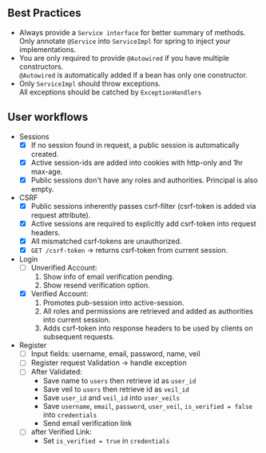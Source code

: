 ## Best Practices
- Always provide a `Service interface` for better summary of methods.  
Only annotate `@Service` into `ServiceImpl` for spring to inject your implementations. 
- You are only required to provide `@Autowired` if you have multiple constructors.  
`@Autowired` is automatically added if a bean has only one constructor. 
- Only `ServiceImpl` should throw exceptions.  
All exceptions should be catched by `ExceptionHandlers`

## User workflows
- Sessions
	- [x] If no session found in request, a public session is automatically created.
	- [x] Active session-ids are added into cookies with http-only and 1hr max-age.
	- [x] Public sessions don't have any roles and authorities. Principal is also empty.
- CSRF
	- [x] Public sessions inherently passes csrf-filter (csrf-token is added via request attribute).
	- [x] Active sessions are required to explicitly add csrf-token into request headers.
	- [x] All mismatched csrf-tokens are unauthorized.
	- [x] `GET /csrf-token` -> returns csrf-token from current session.
- Login
	- [ ] Unverified Account:
		1. 	Show info of email verification pending.
		2.	Show resend verification option.
	- [x] Verified Account: 
		1. 	Promotes pub-session into active-session.  
		2.	All roles and permissions are retrieved and added as authorities into current session.
		3.	Adds csrf-token into response headers to be used by clients on subsequent requests.
- Register
	- [ ] Input fields: username, email, password, name, veil
	- [ ] Register request Validation -> handle exception
	- [ ] After Validated: 
		-	Save name to `users` then retrieve id as `user_id`
		- Save veil to `users` then retrieve id as `veil_id`
		-	Save `user_id` and `veil_id` into `user_veils`
		- Save `username`, `email`, `password`, `user_veil`, `is_verified = false` into `credentials`
		- Send email verification link
	- [ ] after Verified Link: 
		- Set `is_verified = true` in `credentials`